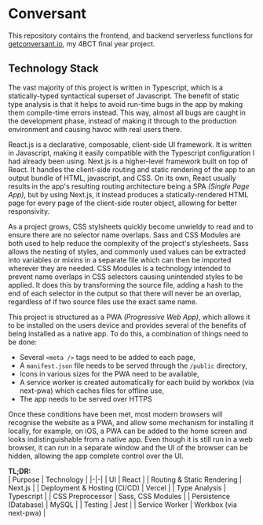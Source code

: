# Conversant

This repository contains the frontend, and backend serverless functions for [getconversant.io](https://getconversant.io), my 4BCT final year project.

## Technology Stack

The vast majority of this project is written in Typescript, which is a statically-typed syntactical superset of Javascript. The benefit of static type analysis is that it helps to avoid run-time bugs in the app by making them compile-time errors instead. This way, almost all bugs are caught in the development phase, instead of making it through to the production environment and causing havoc with real users there.

React.js is a declarative, composable, client-side UI framework. It is written in Javascript, making it easily compatible with the Typescript configuration I had already been using. Next.js is a higher-level framework built on top of React. It handles the client-side routing and static rendering of the app to an output bundle of HTML, javascript, and CSS. On its own, React usually results in the app's resulting routing architecture being a SPA _(Single Page App)_, but by using Next.js, it instead produces a statically-rendered HTML page for every page of the client-side router object, allowing for better responsivity.

As a project grows, CSS stylsheets quickly become unwieldy to read and to ensure there are no selector name overlaps. Sass and CSS Modules are both used to help reduce the complexity of the project's stylesheets. Sass allows the nesting of styles, and commonly used values can be extracted into variables or mixins in a separate file which can then be imported wherever they are needed. CSS Modules is a technology intended to prevent name overlaps in CSS selectors causing unintended styles to be applied. It does this by transforming the source file, adding a hash to the end of each selector in the output so that there will never be an overlap, regardless of if two source files use the exact same name.

This project is structured as a PWA _(Progressive Web App)_, which allows it to be installed on the users device and provides several of the benefits of being installed as a native app. To do this, a combination of things need to be done:
* Several `<meta />` tags need to be added to each page,
* A `manifest.json` file needs to be served through the `/public` directory,
* Icons in various sizes for the PWA need to be available,
* A service worker is created automatically for each build by workbox (via next-pwa) which caches files for offline use,
* The app needs to be served over HTTPS

Once these conditions have been met, most modern browsers will recognise the website as a PWA, and allow some mechanism for installing it locally, for example, on iOS, a PWA can be added to the home screen and looks indistinguishable from a native app. Even though it is still run in a web browser, it can run in a separate window and the UI of the browser can be hidden, allowing the app complete control over the UI.


**TL;DR:**  
| Purpose | Technology |
|-|-|
| UI | React |
| Routing & Static Rendering | Next.js |
| Deployment & Hosting (CI/CD) | Vercel |
| Type Analysis | Typescript |
| CSS Preprocessor | Sass, CSS Modules |
| Persistence (Database) | MySQL |
| Testing | Jest |
| Service Worker | Workbox (via next-pwa) |